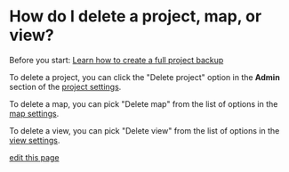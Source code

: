 # How do I delete a project, map, or view?

<p class="alert alert-danger">
Before you start: <a class="alert-link" href="/guides/blueprints.html#project-backups">Learn how to create a full project backup</a>
</p>

To delete a project, you can click the "Delete project" option in the **Admin** section of the [project settings](/overview/settings.html#project-settings).

To delete a map, you can pick "Delete map" from the list of options in the [map settings](/overview/settings.html#map-settings).

To delete a view, you can pick "Delete view" from the list of options in the [view settings](/overview/settings.html#view-settings).

<span class="edit-link"><a href="https://github.com/kumu/docs/blob/master/faq/how-do-i-delete-a-project.md" target="_blank"><i class="fa fa-github"></i> edit this page</a></span>
